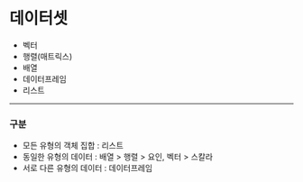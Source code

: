 # 데이터셋

* 벡터
* 행렬(매트릭스)
* 배열
* 데이터프레임
* 리스트



---



### 구분

* 모든 유형의 객체 집합 : 리스트
* 동일한 유형의 데이터 : 배열 > 행렬 > 요인, 벡터 > 스칼라
* 서로 다른 유형의 데이터 :  데이터프레임